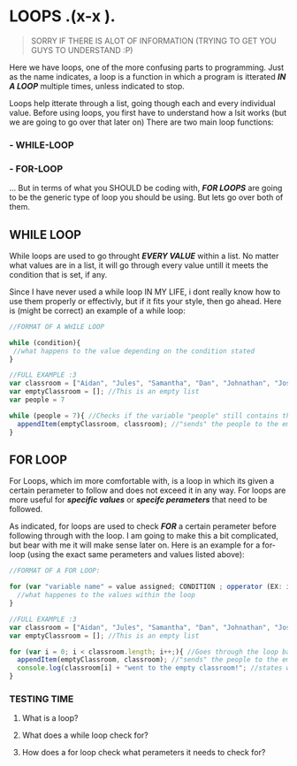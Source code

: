 # LOOPS .(x-x ).
> SORRY IF THERE IS ALOT OF INFORMATION (TRYING TO GET YOU GUYS TO UNDERSTAND :P)

Here we have loops, one of the more confusing parts to programming. Just as the name indicates, a loop is a function in which a program is itterated ***IN A LOOP*** multiple times, unless indicated to stop. 

Loops help itterate through a list, going though each and every individual value. Before using loops, you first have to understand how a lsit works (but we are going to go over that later on) There are two main loop functions:
### - WHILE-LOOP
### - FOR-LOOP
... But in terms of what you SHOULD be coding with, ***FOR LOOPS*** are going to be the generic type of loop you should be using. But lets go over both of them.

## WHILE LOOP
While loops are used to go throught ***EVERY VALUE*** within a list. No matter what values are in a list, it will go through every value untill it meets the condition that is set, if any. 

Since I have never used a while loop IN MY LIFE, i dont really know how to use them properly or effectivly, but if it fits your style, then go ahead. Here is (might be correct) an example of a while loop:
```js
//FORMAT OF A WHILE LOOP

while (condition){
 //what happens to the value depending on the condition stated
}
```
```js
//FULL EXAMPLE :3
var classroom = ["Aidan", "Jules", "Samantha", "Dan", "Johnathan", "Jose", "Sergio"];
var emptyClassroom = []; //This is an empty list
var people = 7

while (people = 7){ //Checks if the variable "people" still contains the number 7
  appendItem(emptyClassroom, classroom); //"sends" the people to the empty classroom
}
```
## FOR LOOP
For Loops, which im more comfortable with, is a loop in which its given a certain perameter to follow and does not exceed it in any way. For loops are more useful for ***specific values*** or ***specifc perameters*** that need to be followed. 

As indicated, for loops are used to check ***FOR*** a certain perameter before following through with the loop. I am going to make this a bit complicated, but bear with me it will make sense later on. Here is an example for a for-loop (using the exact same perameters and values listed above):
```js
//FORMAT OF A FOR LOOP:

for (var "variable name" = value assigned; CONDITION ; opperator (EX: i = i + 1 <- can be rewritten as i++){
  //what happenes to the values within the loop
}
```
```js
//FULL EXAMPLE :3
var classroom = ["Aidan", "Jules", "Samantha", "Dan", "Johnathan", "Jose", "Sergio"];
var emptyClassroom = []; //This is an empty list

for (var i = 0; i < classroom.length; i++;){ //Goes through the loop based on people in classroom
  appendItem(emptyClassroom, classroom); //"sends" the people to the empty classroom
  console.log(classroom[i] + "went to the empty classroom!"; //states who goes to the empty classroom
}
```
### TESTING TIME

1) What is a loop?

2) What does a while loop check for?

3) How does a for loop check what perameters it needs to check for?
